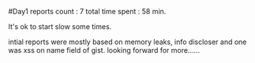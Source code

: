 #Day1
reports count : 7 
total time spent : 58 min.


It's ok to start slow some times.

intial reports were mostly based on memory leaks, info discloser and one was xss on name field of gist.
looking forward for more......
